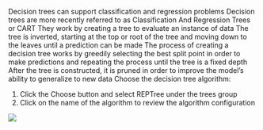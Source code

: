 Decision trees can support classification and regression problems Decision trees are more
recently referred to as Classification And Regression Trees or CART They work by creating
a tree to evaluate an instance of data The tree is inverted, starting at the top or root of the
tree and moving down to the leaves until a prediction can be made The process of creating a
decision tree works by greedily selecting the best split point in order to make predictions and
repeating the process until the tree is a fixed depth After the tree is constructed, it is pruned
in order to improve the model’s ability to generalize to new data Choose the decision tree
algorithm:
1) Click the Choose button and select REPTree under the trees group
2) Click on the name of the algorithm to review the algorithm configuration

![](https://github.com/fenago/katacoda-scenarios/raw/master/machine-learning-mastery-weka/machine-learning-mastery-weka-chapter-18/steps/images/95.png)
